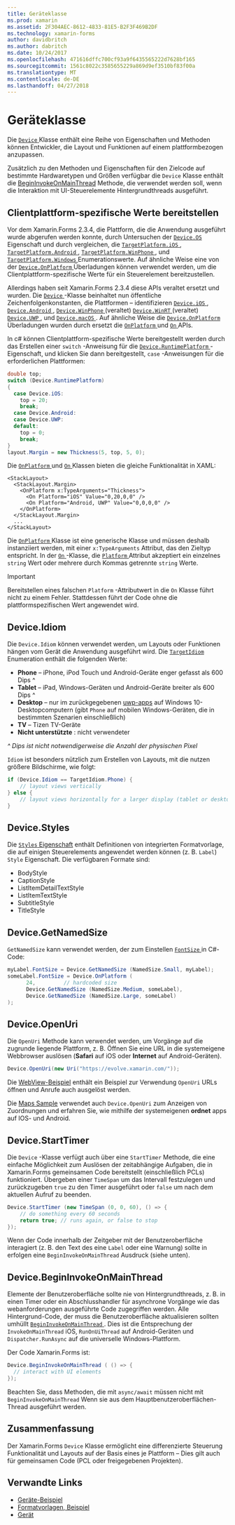 ```yaml
---
title: Geräteklasse
ms.prod: xamarin
ms.assetid: 2F304AEC-8612-4833-81E5-B2F3F469B2DF
ms.technology: xamarin-forms
author: davidbritch
ms.author: dabritch
ms.date: 10/24/2017
ms.openlocfilehash: 471616dffc700cf93a9f6435565222d7628bf165
ms.sourcegitcommit: 1561c8022c3585655229a869d9ef3510bf83f00a
ms.translationtype: MT
ms.contentlocale: de-DE
ms.lasthandoff: 04/27/2018
---
```

# <a name="device-class"></a>Geräteklasse

Die [ `Device` ](https://developer.xamarin.com/api/type/Xamarin.Forms.Device/) Klasse enthält eine Reihe von Eigenschaften und Methoden können Entwickler, die Layout und Funktionen auf einem plattformbezogen anzupassen.

Zusätzlich zu den Methoden und Eigenschaften für den Zielcode auf bestimmte Hardwaretypen und Größen verfügbar die `Device` Klasse enthält die [BeginInvokeOnMainThread](#Device_BeginInvokeOnMainThread) Methode, die verwendet werden soll, wenn die Interaktion mit UI-Steuerelemente Hintergrundthreads ausgeführt.

<a name="providing-platform-values" />

## <a name="providing-platform-specific-values"></a>Clientplattform-spezifische Werte bereitstellen

Vor dem Xamarin.Forms 2.3.4, die Plattform, die die Anwendung ausgeführt wurde abgerufen werden konnte, durch Untersuchen der [ `Device.OS` ](https://developer.xamarin.com/api/property/Xamarin.Forms.Device.OS/) Eigenschaft und durch vergleichen, die [ `TargetPlatform.iOS` ](https://developer.xamarin.com/api/field/Xamarin.Forms.TargetPlatform.iOS/), [ `TargetPlatform.Android` ](https://developer.xamarin.com/api/field/Xamarin.Forms.TargetPlatform.Android/), [ `TargetPlatform.WinPhone` ](https://developer.xamarin.com/api/field/Xamarin.Forms.TargetPlatform.WinPhone/), und [ `TargetPlatform.Windows` ](https://developer.xamarin.com/api/field/Xamarin.Forms.TargetPlatform.Windows/) Enumerationswerte. Auf ähnliche Weise eine von der [ `Device.OnPlatform` ](https://developer.xamarin.com/api/member/Xamarin.Forms.Device.OnPlatform/p/System.Action/System.Action/System.Action/System.Action/) Überladungen können verwendet werden, um die Clientplattform-spezifische Werte für ein Steuerelement bereitzustellen.

Allerdings haben seit Xamarin.Forms 2.3.4 diese APIs veraltet ersetzt und wurden. Die [ `Device` ](https://developer.xamarin.com/api/type/Xamarin.Forms.Device/) -Klasse beinhaltet nun öffentliche Zeichenfolgenkonstanten, die Plattformen – identifizieren [ `Device.iOS` ](https://developer.xamarin.com/api/field/Xamarin.Forms.Device.iOS/), [ `Device.Android` ](https://developer.xamarin.com/api/field/Xamarin.Forms.Device.Android/), [ `Device.WinPhone` ](https://developer.xamarin.com/api/field/Xamarin.Forms.Device.WinPhone/) (veraltet) [ `Device.WinRT` ](https://developer.xamarin.com/api/field/Xamarin.Forms.Device.WinRT/) (veraltet) [ `Device.UWP` ](https://developer.xamarin.com/api/field/Xamarin.Forms.Device.UWP/), und [ `Device.macOS` ](https://developer.xamarin.com/api/field/Xamarin.Forms.Device.macOS/). Auf ähnliche Weise die [ `Device.OnPlatform` ](https://developer.xamarin.com/api/member/Xamarin.Forms.Device.OnPlatform/p/System.Action/System.Action/System.Action/System.Action/) Überladungen wurden durch ersetzt die [ `OnPlatform` ](https://developer.xamarin.com/api/type/Xamarin.Forms.OnPlatform%3CT%3E/) und [ `On` ](https://developer.xamarin.com/api/type/Xamarin.Forms.On/) APIs.

In c# können Clientplattform-spezifische Werte bereitgestellt werden durch das Erstellen einer `switch` -Anweisung für die [ `Device.RuntimePlatform` ](https://developer.xamarin.com/api/property/Xamarin.Forms.Device.RuntimePlatform/) -Eigenschaft, und klicken Sie dann bereitgestellt, `case` -Anweisungen für die erforderlichen Plattformen:

```csharp
double top;
switch (Device.RuntimePlatform)
{
  case Device.iOS:
    top = 20;
    break;
  case Device.Android:
  case Device.UWP:
  default:
    top = 0;
    break;
}
layout.Margin = new Thickness(5, top, 5, 0);
```

Die [ `OnPlatform` ](https://developer.xamarin.com/api/type/Xamarin.Forms.OnPlatform%3CT%3E/) und [ `On` ](https://developer.xamarin.com/api/type/Xamarin.Forms.On/) Klassen bieten die gleiche Funktionalität in XAML:

```xaml
<StackLayout>
  <StackLayout.Margin>
    <OnPlatform x:TypeArguments="Thickness">
      <On Platform="iOS" Value="0,20,0,0" />
      <On Platform="Android, UWP" Value="0,0,0,0" />
    </OnPlatform>
  </StackLayout.Margin>
  ...
</StackLayout>
```

Die [ `OnPlatform` ](https://developer.xamarin.com/api/type/Xamarin.Forms.OnPlatform%3CT%3E/) Klasse ist eine generische Klasse und müssen deshalb instanziiert werden, mit einer `x:TypeArguments` Attribut, das den Zieltyp entspricht. In der [ `On` ](https://developer.xamarin.com/api/type/Xamarin.Forms.On/) -Klasse, die [ `Platform` ](https://developer.xamarin.com/api/property/Xamarin.Forms.On.Platform/) Attribut akzeptiert ein einzelnes `string` Wert oder mehrere durch Kommas getrennte `string` Werte.

> [!IMPORTANT]
> Bereitstellen eines falschen `Platform` -Attributwert in die `On` Klasse führt nicht zu einem Fehler. Stattdessen führt der Code ohne die plattformspezifischen Wert angewendet wird.

<a name="Device_Idiom" />

## <a name="deviceidiom"></a>Device.Idiom

Die `Device.Idiom` können verwendet werden, um Layouts oder Funktionen hängen vom Gerät die Anwendung ausgeführt wird. Die [ `TargetIdiom` ](https://developer.xamarin.com/api/type/Xamarin.Forms.TargetIdiom/) Enumeration enthält die folgenden Werte:

-  **Phone** – iPhone, iPod Touch und Android-Geräte enger gefasst als 600 Dips ^
-  **Tablet** – iPad, Windows-Geräten und Android-Geräte breiter als 600 Dips ^
-  **Desktop** – nur im zurückgegebenen [uwp-apps](~/xamarin-forms/platform/windows/installation/index.md) auf Windows 10-Desktopcomputern (gibt `Phone` auf mobilen Windows-Geräten, die in bestimmten Szenarien einschließlich)
-  **TV** – Tizen TV-Geräte
-  **Nicht unterstützte** : nicht verwendeter

*^ Dips ist nicht notwendigerweise die Anzahl der physischen Pixel*

`Idiom` ist besonders nützlich zum Erstellen von Layouts, mit die nutzen größere Bildschirme, wie folgt:

```csharp
if (Device.Idiom == TargetIdiom.Phone) {
    // layout views vertically
} else {
    // layout views horizontally for a larger display (tablet or desktop)
}
```

<a name="Device_Styles" />

## <a name="devicestyles"></a>Device.Styles

Die [ `Styles` Eigenschaft](~/xamarin-forms/user-interface/styles/index.md) enthält Definitionen von integrierten Formatvorlage, die auf einigen Steuerelements angewendet werden können (z. B. `Label`) `Style` Eigenschaft. Die verfügbaren Formate sind:

* BodyStyle
* CaptionStyle
* ListItemDetailTextStyle
* ListItemTextStyle
* SubtitleStyle
* TitleStyle

<a name="Device_GetNamedSize" />

## <a name="devicegetnamedsize"></a>Device.GetNamedSize

`GetNamedSize` kann verwendet werden, der zum Einstellen [ `FontSize` ](~/xamarin-forms/user-interface/text/fonts.md) in C#-Code:

```csharp
myLabel.FontSize = Device.GetNamedSize (NamedSize.Small, myLabel);
someLabel.FontSize = Device.OnPlatform (
      24,         // hardcoded size
      Device.GetNamedSize (NamedSize.Medium, someLabel),
      Device.GetNamedSize (NamedSize.Large, someLabel)
);
```

<a name="Device_OpenUri" />

## <a name="deviceopenuri"></a>Device.OpenUri

Die `OpenUri` Methode kann verwendet werden, um Vorgänge auf die zugrunde liegende Plattform, z. B. Öffnen Sie eine URL in die systemeigene Webbrowser auslösen (**Safari** auf iOS oder **Internet** auf Android-Geräten).

```csharp
Device.OpenUri(new Uri("https://evolve.xamarin.com/"));
```

Die [WebView-Beispiel](https://github.com/xamarin/xamarin-forms-samples/blob/master/WorkingWithWebview/WorkingWithWebview/WebAppPage.cs) enthält ein Beispiel zur Verwendung `OpenUri` URLs öffnen und Anrufe auch ausgelöst werden.

Die [Maps Sample](https://github.com/xamarin/xamarin-forms-samples/blob/master/WorkingWithMaps/WorkingWithMaps/MapAppPage.cs) verwendet auch `Device.OpenUri` zum Anzeigen von Zuordnungen und erfahren Sie, wie mithilfe der systemeigenen **ordnet** apps auf IOS- und Android.

<a name="Device_StartTimer" />

## <a name="devicestarttimer"></a>Device.StartTimer

Die `Device` -Klasse verfügt auch über eine `StartTimer` Methode, die eine einfache Möglichkeit zum Auslösen der zeitabhängige Aufgaben, die in Xamarin.Forms gemeinsamen Code bereitstellt (einschließlich PCLs) funktioniert. Übergeben einer `TimeSpan` um das Intervall festzulegen und zurückzugeben `true` zu den Timer ausgeführt oder `false` um nach dem aktuellen Aufruf zu beenden.

```csharp
Device.StartTimer (new TimeSpan (0, 0, 60), () => {
    // do something every 60 seconds
    return true; // runs again, or false to stop
});
```

Wenn der Code innerhalb der Zeitgeber mit der Benutzeroberfläche interagiert (z. B. den Text des eine `Label` oder eine Warnung) sollte in erfolgen eine `BeginInvokeOnMainThread` Ausdruck (siehe unten).

<a name="Device_BeginInvokeOnMainThread" />

## <a name="devicebegininvokeonmainthread"></a>Device.BeginInvokeOnMainThread

Elemente der Benutzeroberfläche sollte nie von Hintergrundthreads, z. B. in einen Timer oder ein Abschlusshandler für asynchrone Vorgänge wie das webanforderungen ausgeführte Code zugegriffen werden. Alle Hintergrund-Code, der muss die Benutzeroberfläche aktualisieren sollten umhüllt [ `BeginInvokeOnMainThread` ](https://developer.xamarin.com/api/member/Xamarin.Forms.Device.BeginInvokeOnMainThread/p/System.Action/). Dies ist die Entsprechung der `InvokeOnMainThread` iOS, `RunOnUiThread` auf Android-Geräten und `Dispatcher.RunAsync` auf die universelle Windows-Plattform.

Der Code Xamarin.Forms ist:

```csharp
Device.BeginInvokeOnMainThread ( () => {
  // interact with UI elements
});
```

Beachten Sie, dass Methoden, die mit `async/await` müssen nicht mit `BeginInvokeOnMainThread` Wenn sie aus dem Hauptbenutzeroberflächen-Thread ausgeführt werden.

## <a name="summary"></a>Zusammenfassung

Der Xamarin.Forms `Device` Klasse ermöglicht eine differenzierte Steuerung Funktionalität und Layouts auf der Basis eines je Plattform – Dies gilt auch für gemeinsamen Code (PCL oder freigegebenen Projekten).


## <a name="related-links"></a>Verwandte Links

- [Geräte-Beispiel](https://developer.xamarin.com/samples/xamarin-forms/WorkingWithDevice/)
- [Formatvorlagen, Beispiel](https://developer.xamarin.com/samples/xamarin-forms/WorkingWithStyles/)
- [Gerät](https://developer.xamarin.com/api/type/Xamarin.Forms.Device/)
